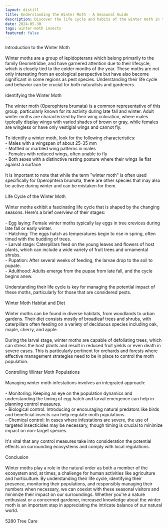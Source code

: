 ```yaml
---
layout: distill
title: Understanding the Winter Moth - A Seasonal Guide
description: Discover the life cycle and habits of the winter moth in this informative seasonal guide.
date: 2024-05-30
tags: winter-moth insects
featured: false
---
```


Introduction to the Winter Moth<br /><br />Winter moths are a group of lepidopterans which belong primarily to the family Geometridae, and have garnered attention due to their lifecycle, which is closely tied to the colder months of the year. These moths are not only interesting from an ecological perspective but have also become significant in some regions as pest species. Understanding their life cycle and behavior can be crucial for both naturalists and gardeners.<br /><br />Identifying the Winter Moth<br /><br />The winter moth (Operophtera brumata) is a common representative of this group, particularly known for its activity during late fall and winter. Adult winter moths are characterized by their wing coloration, where males typically display wings with varied shades of brown or gray, while females are wingless or have only vestigial wings and cannot fly.<br /><br />To identify a winter moth, look for the following characteristics:<br />- Males with a wingspan of about 25-35 mm<br />- Mottled or marbled wing patterns in males<br />- Females with reduced wings, often unable to fly<br />- Both sexes with a distinctive resting posture where their wings lie flat against a surface<br /><br />It is important to note that while the term "winter moth" is often used specifically for Operophtera brumata, there are other species that may also be active during winter and can be mistaken for them.<br /><br />Life Cycle of the Winter Moth<br /><br />Winter moths exhibit a fascinating life cycle that is shaped by the changing seasons. Here's a brief overview of their stages:<br /><br />- Egg laying: Female winter moths typically lay eggs in tree crevices during late fall or early winter.<br />- Hatching: The eggs hatch as temperatures begin to rise in spring, often timed with the budding of trees.<br />- Larval stage: Caterpillars feed on the young leaves and flowers of host plants, which can include a wide variety of fruit trees and ornamental shrubs.<br />- Pupation: After several weeks of feeding, the larvae drop to the soil to pupate.<br />- Adulthood: Adults emerge from the pupae from late fall, and the cycle begins anew.<br /><br />Understanding their life cycle is key for managing the potential impact of these moths, particularly for those that are considered pests.<br /><br />Winter Moth Habitat and Diet<br /><br />Winter moths can be found in diverse habitats, from woodlands to urban gardens. Their diet consists mostly of broadleaf trees and shrubs, with caterpillars often feeding on a variety of deciduous species including oak, maple, cherry, and apple.<br /><br />During the larval stage, winter moths are capable of defoliating trees, which can stress the host plants and result in reduced fruit yields or even death in severe cases. This is particularly pertinent for orchards and forests where effective management strategies need to be in place to control the moth population.<br /><br />Controlling Winter Moth Populations<br /><br />Managing winter moth infestations involves an integrated approach:<br /><br />- Monitoring: Keeping an eye on the population dynamics and understanding the timing of egg hatch and larval emergence can help in planning control measures.<br />- Biological control: Introducing or encouraging natural predators like birds and beneficial insects can help regulate moth populations.<br />- Chemical control: In cases where infestations are severe, the use of targeted insecticides may be necessary, though timing is crucial to minimize impact on non-target species.<br /><br />It's vital that any control measures take into consideration the potential effects on surrounding ecosystems and comply with local regulations.<br /><br />Conclusion<br /><br />Winter moths play a role in the natural order as both a member of the ecosystem and, at times, a challenge for human activities like agriculture and horticulture. By understanding their life cycle, identifying their presence, monitoring their populations, and responsibly managing their numbers when necessary, we can coexist with these seasonal visitors and minimize their impact on our surroundings. Whether you're a nature enthusiast or a concerned gardener, increased knowledge about the winter moth is an important step in appreciating the intricate balance of our natural world.<br /><br />5280 Tree Care
